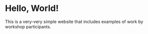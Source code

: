 # Hello, World!

This is a very-very simple website that includes examples of work by workshop participants.


